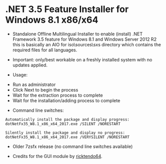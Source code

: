 # .NET 3.5 Feature Installer for Windows 8.1 x86/x64

* Standalone Offline Multilingual Installer to enable (install) .NET Framework 3.5 feature for Windows 8.1 and Windows Server 2012 R2  
this is basically an AIO for iso\sources\sxs directory which contains the required files for all languages.

* Important: only/best workable on a freshly installed system with no updates applied.

* Usage:  
- Run as administrator  
- Click Next to begin the process  
- Wait for the extraction process to complete  
- Wait for the installation/adding process to complete  

* Command line switches:
```
Automatically install the package and display progress:  
dotNetFx35_W8.1_x86_x64_2017.exe /SILENT /NORESTART  

Silently install the package and display no progress:  
dotNetFx35_W8.1_x86_x64_2017.exe /VERYSILENT /NORESTART
```

* Older 7zsfx release (no command line switches available)  

* Credits for the GUI module by [ricktendo64](https://forums.mydigitallife.net/members/28038/).

